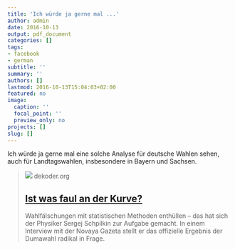 ```yaml
---
title: 'Ich würde ja gerne mal ...'
author: admin
date: 2016-10-13
output: pdf_document
categories: []
tags:
- facebook
- german
subtitle: ''
summary: ''
authors: []
lastmod: 2016-10-13T15:04:03+02:00
featured: no
image:
  caption: ''
  focal_point: ''
  preview_only: no
projects: []
slug: []
---
```

Ich würde ja gerne mal eine solche Analyse für deutsche Wahlen sehen, auch für Landtagswahlen, insbesondere in Bayern und Sachsen. ﻿
> [![](https://www.dekoder.org/sites/default/files/schpilkin_grafik_2.png)](http://www.dekoder.org/de/article/schpilkin-ergebnisse-dumawahl-faelschungen)
> dekoder.org
> ## [Ist was faul an der Kurve?](http://www.dekoder.org/de/article/schpilkin-ergebnisse-dumawahl-faelschungen)
>
>Wahlfälschungen mit statistischen Methoden enthüllen – das hat sich der Physiker Sergej Schpilkin zur Aufgabe gemacht. In einem Interview mit der Novaya Gazeta stellt er das offizielle Ergebnis der Dumawahl radikal in Frage.

